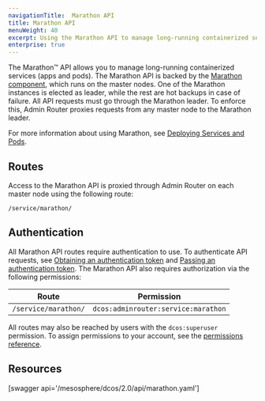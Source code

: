 ```yaml
---
navigationTitle:  Marathon API
title: Marathon API
menuWeight: 40
excerpt: Using the Marathon API to manage long-running containerized services
enterprise: true
---
```


The Marathon&trade; API allows you to manage long-running containerized services (apps and pods). The Marathon API is backed by the [Marathon component](/mesosphere/dcos/2.0/overview/architecture/components/#marathon), which runs on the master nodes. One of the Marathon instances is elected as leader, while the rest are hot backups in case of failure. All API requests must go through the Marathon leader. To enforce this, Admin Router proxies requests from any master node to the Marathon leader.

For more information about using Marathon, see [Deploying Services and Pods](/mesosphere/dcos/2.0/deploying-services/).

## Routes

Access to the Marathon API is proxied through Admin Router on each master node using the following route:

```
/service/marathon/
```

## Authentication

All Marathon API routes require authentication to use. To authenticate API requests, see [Obtaining an authentication token](/mesosphere/dcos/2.0/security/ent/iam-api/#obtaining-an-authentication-token) and [Passing an authentication token](/mesosphere/dcos/2.0/security/ent/iam-api/#passing-an-authentication-token). The Marathon API also requires authorization via the following permissions:

| Route | Permission |
|-------|----------|
| `/service/marathon/` | `dcos:adminrouter:service:marathon` |

All routes may also be reached by users with the `dcos:superuser` permission. To assign permissions to your account, see the [permissions reference](/mesosphere/dcos/2.0/security/ent/perms-reference/).

## Resources

[swagger api='/mesosphere/dcos/2.0/api/marathon.yaml']
